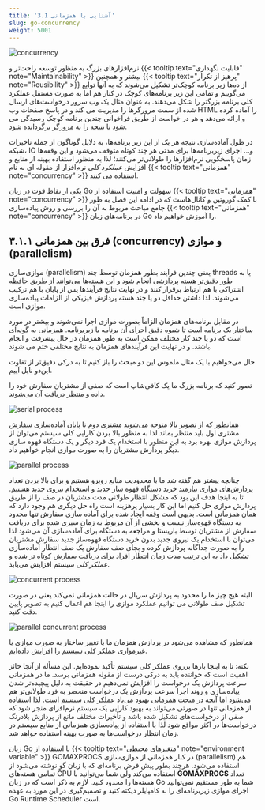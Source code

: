 ```yaml
---
title: '3.1 آشنایی با همزمانی'
slug: go-concurrency
weight: 5001
---
```


 ![concurrency](../../assets/img/content/chapter3/concurrency/1.png)
 
نرم‌افزارهای بزرگ به منظور توسعه راحت‌تر و {{< tooltip text="قابلیت نگهداری" note="Maintainability" >}} بیشتر و همچنین {{< tooltip text="پرهیز از تکرار" note="Reusibility" >}} از ده‌ها زیر برنامه کوچک‌تر تشکیل می‌شوند که به آنها توابع می‌گوییم و تمامی این زیر برنامه‌های کوچک در کنار هم اما به صورت مستقل عملکرد کلی برنامه بزرگتر را شکل می‌دهند. به عنوان مثال یک وب سرور درخواست‌های ارسال شده از سمت مرورگرها را مدیریت می کند و در پاسخ صفحات وب HTML را آماده کرده و ارائه می‌دهد و هر در خواست از طریق فراخوانی چندین برنامه کوچک رسیدگی می شود تا نتیجه را به مرورگر برگردانده شود.

در طول آماده‌سازی نتیجه‌ هر یک از این زیر برنامه‌ها، به دلایل گوناگون از جمله تاخیرات شبکه، IO و... اجرای زیربرنامه‌ها برای مدتی هر چند کوتاه متوقف می‌شود و این وقفه‌ها زمان پاسخگویی نرم‌افزارها را طولانی‌تر می‌کنند؛ لذا به منظور استفاده بهینه‌ از منابع و افزایش *عملکرد کلی* نرم‌افزار از مقوله ای به نام {{< tooltip text="همزمانی" note="concurrency" >}} استفاده می کنند.

یکی از نقاط قوت در زبان Go سهولت و امنیت استفاده از {{< tooltip text="همزمانی" note="concurrency" >}} با کمک گوروتین و کانال‌هاست که در ادامه این فصل به طور جامع مباحث مربوط به آن را بررسی و روش پیاده‌سازی {{< tooltip text="همزمانی" note="concurrency" >}} در برنامه‌های زبان Go را آموزش خواهیم داد.

## ۳.۱.۱ فرق بین همزمانی (concurrency) و موازی (parallelism)


موازی‌سازی (parallelism) یعنی چندین فرآیند بطور همزمان توسط چند threads یا به طور دقیق‌تر هسته پردازشی انجام شود و این هسته‌ها می‌توانند از طریق حافظه اشتراکی با هم ارتباط برقرار کنند و در نهایت نتایج فرآیندها پس از پایان با هم ترکیب می‌شوند. لذا داشتن حداقل دو یا چند هسته پردازش فیزیکی از الزامات پیاده‌سازی موازی است.

در مقابل برنامه‌های همزمان الزاماً بصورت موازی اجرا نمی‌شوند و بیشتر در مورد ساختار یک برنامه است تا شیوه دقیق اجرای آن برنامه یا زیربرنامه. همزمانی به گونه‌ای است که دو یا چند کار مختلف ممکن است به طور همزمان در حال پیشرفت و انجام باشند. و در نهایت این فرآیندهای همزمان به نتایج مختلفی ختم می شوند.

حال می‌خواهیم با یک مثال ملموس این دو مبحث را باز کنیم تا به درکی دقیق‌تر از تفاوت این‌دو نایل آییم. 

تصور کنید که برنامه بزرگ ما یک کافی‌شاپ است که صفی از مشتریان سفارش خود را داده و منتظر دریافت آن می‌شوند.

![serial process](../../assets/img/content/chapter3/concurrency/3.jpg)

همانطور که از تصویر بالا متوجه می‌شوید مشتری دوم تا پایان آماده‌سازی سفارش مشتری اول باید منتظر بماند لذا به منظور بالا بردن کارایی کلی سیستم می‌توان از پردازش موازی بهره برد به این منظور با استخدام یک فرد دیگر و یک دستگاه قهوه سازی دیگر پردازش مشتریان را به صورت موازی انجام خواهیم داد.

![parallel process](../../assets/img/content/chapter3/concurrency/4.jpg)

چنانچه پیشتر هم گفته شد ما با محدودیت منابع روبرو هستیم و برای بالا بردن تعداد پردازش‌های موازی نیازمند خرید دستگاه قهوه ساز جدید و استخدام نیروی جدید هستیم.
تا به اینجا هدف این بود که مشکل انتظار طولانی مدت مشتریان در صف را از طریق پردازش موازی حل کنیم اما این کار بسیار پرهزینه است راه حل دیگری هم وجود دارد که همان همزمانی است.
بدیهی است وقفه ایجاد شده برای آماده سازی سفارش تنها محدود به دستگاه قهوه‌ساز نیست و بخشی از آن مربوط به زمان سپری شده برای دریافت سفارش از مشتریان توسط باریستا و مراجعه به دستگاه برای آماده‌سازی آن می‌شود لذا می‌توان با استخدام یک نیروی جدید بدون خرید دستگاه قهوه‌ساز جدید سفارش مشتریان را به صورت جداگانه پردازش کرده و بجای صف سفارش یک صف انتظار آماده‌سازی تشکیل داد به این ترتیب مدت زمان انتظار افراد برای دریافت سفارش کوتاه تر شده و *عملکر کلی* سیستم افزایش می‌یابد.

![concurrent process](../../assets/img/content/chapter3/concurrency/5.jpg)

البته هیچ چیز ما را محدود به پردازش سریال در حالت همزمانی نمی‌کند یعنی در صورت تشکیل صف طولانی می توانیم عملکرد موازی را اینجا هم اعمال کنیم به تصویر پایین دقت کنید.

![parallel concurrent process](../../assets/img/content/chapter3/concurrency/6.jpg)

همانطور که مشاهده می‌شود در پردازش همزمان ما با تغییر ساختار به صورت موازی یا غیرموازی عملکر کلی سیستم را افزایش داده‌ایم.

نکته: تا به اینجا بارها برروی عملکر کلی سیستم تأکید نموده‌ایم. این مسأله از آنجا حائز اهمیت است که خواننده باید به درکی درست از مقوله همزمانی برسد. ما در همزمانی سرعت پردازش یک درخواست را افزایش نمی‌دهیم در حقیقت به دلیل پیچیده‌تر شدن پیاده‌سازی و روند اجرا سرعت پردازش یک درخواست منحصر به فرد طولانی‌تر هم می‌شود اما آنچه در مبحث همزمانی بهبود می‌یاد عملکر کلی سیستم است. لذا استفاده از همزمانی تنها در صورتی می‌تواند به بهبود کارایی یک سیستم نرم‌افزای منجر شود که صفی از درخواست‌های تشکیل شده باشد و تأخیرات مختلف مانع از پردازش بلادرنگ درخواست‌ها در اکثر مواقع شود لذا با استفاده از پیاده‌سازی همزمانی از منابع سیستم در زمان انتظار درخواست‌ها به صورت بهینه استفاده خواهد شد.

زبان Go با استفاده از {{< tooltip text="متغیرهای محیطی" note="environment variable" >}} GOMAXPROCS در کنار همزمانی از موازی‌سازی (parallelism) هم استفاده می‌شود. هرچند بطور پیش فرض برنامه‌ای که با زبان گو نوشته می‌شود از تمامی هسته‌های CPU استفاده می‌کند ولی شما می‌توانید با **GOMAXPROCS** تعداد هسته‌ها را محدود کنید. لازم به ذکر است که در زبان Go شما به طور مستقیم نمی‌توانید اجرای موازی زیربرنامه‌ای را به کامپایلر دیکته کنید و تصمیم‌گیری در این مورد به عهده Go Runtime Scheduler است.